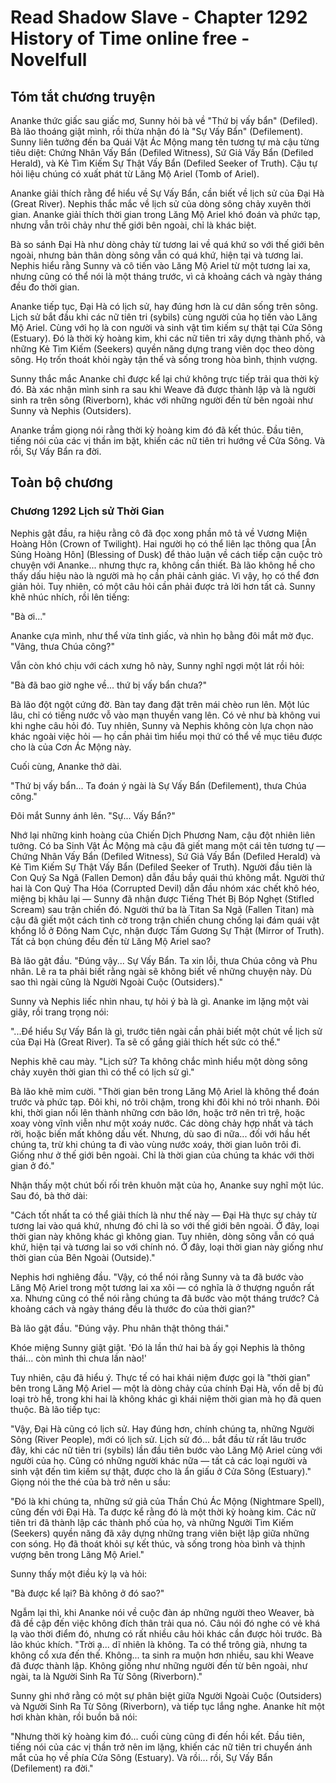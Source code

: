 # Read Shadow Slave - Chapter 1292 History of Time online free - Novelfull

## Tóm tắt chương truyện

Ananke thức giấc sau giấc mơ, Sunny hỏi bà về "Thứ bị vấy bẩn" (Defiled). Bà lão thoáng giật mình, rồi thừa nhận đó là "Sự Vấy Bẩn" (Defilement). Sunny liên tưởng đến ba Quái Vật Ác Mộng mang tên tương tự mà cậu từng tiêu diệt: Chứng Nhân Vấy Bẩn (Defiled Witness), Sứ Giả Vấy Bẩn (Defiled Herald), và Kẻ Tìm Kiếm Sự Thật Vấy Bẩn (Defiled Seeker of Truth). Cậu tự hỏi liệu chúng có xuất phát từ Lăng Mộ Ariel (Tomb of Ariel).

Ananke giải thích rằng để hiểu về Sự Vấy Bẩn, cần biết về lịch sử của Đại Hà (Great River). Nephis thắc mắc về lịch sử của dòng sông chảy xuyên thời gian. Ananke giải thích thời gian trong Lăng Mộ Ariel khó đoán và phức tạp, nhưng vẫn trôi chảy như thế giới bên ngoài, chỉ là khác biệt.

Bà so sánh Đại Hà như dòng chảy từ tương lai về quá khứ so với thế giới bên ngoài, nhưng bản thân dòng sông vẫn có quá khứ, hiện tại và tương lai. Nephis hiểu rằng Sunny và cô tiến vào Lăng Mộ Ariel từ một tương lai xa, nhưng cũng có thể nói là một tháng trước, vì cả khoảng cách và ngày tháng đều đo thời gian.

Ananke tiếp tục, Đại Hà có lịch sử, hay đúng hơn là cư dân sống trên sông. Lịch sử bắt đầu khi các nữ tiên tri (sybils) cùng người của họ tiến vào Lăng Mộ Ariel. Cùng với họ là con người và sinh vật tìm kiếm sự thật tại Cửa Sông (Estuary). Đó là thời kỳ hoàng kim, khi các nữ tiên tri xây dựng thành phố, và những Kẻ Tìm Kiếm (Seekers) quyền năng dựng trang viên dọc theo dòng sông. Họ trốn thoát khỏi ngày tận thế và sống trong hòa bình, thịnh vượng.

Sunny thắc mắc Ananke chỉ được kể lại chứ không trực tiếp trải qua thời kỳ đó. Bà xác nhận mình sinh ra sau khi Weave đã được thành lập và là người sinh ra trên sông (Riverborn), khác với những người đến từ bên ngoài như Sunny và Nephis (Outsiders).

Ananke trầm giọng nói rằng thời kỳ hoàng kim đó đã kết thúc. Đầu tiên, tiếng nói của các vị thần im bặt, khiến các nữ tiên tri hướng về Cửa Sông. Và rồi, Sự Vấy Bẩn ra đời.

## Toàn bộ chương

### Chương 1292 Lịch sử Thời Gian

Nephis gật đầu, ra hiệu rằng cô đã đọc xong phần mô tả về Vương Miện Hoàng Hôn (Crown of Twilight). Hai người họ có thể liên lạc thông qua [Ân Sủng Hoàng Hôn] (Blessing of Dusk) để thảo luận về cách tiếp cận cuộc trò chuyện với Ananke... nhưng thực ra, không cần thiết. Bà lão không hề cho thấy dấu hiệu nào là người mà họ cần phải cảnh giác. Vì vậy, họ có thể đơn giản hỏi. Tuy nhiên, có một câu hỏi cần phải được trả lời hơn tất cả. Sunny khẽ nhúc nhích, rồi lên tiếng:

"Bà ơi..."

Ananke cựa mình, như thể vừa tỉnh giấc, và nhìn họ bằng đôi mắt mờ đục. "Vâng, thưa Chúa công?"

Vẫn còn khó chịu với cách xưng hô này, Sunny nghĩ ngợi một lát rồi hỏi:

"Bà đã bao giờ nghe về... thứ bị vấy bẩn chưa?"

Bà lão đột ngột cứng đờ. Bàn tay đang đặt trên mái chèo run lên. Một lúc lâu, chỉ có tiếng nước vỗ vào mạn thuyền vang lên. Có vẻ như bà không vui khi nghe câu hỏi đó. Tuy nhiên, Sunny và Nephis không còn lựa chọn nào khác ngoài việc hỏi — họ cần phải tìm hiểu mọi thứ có thể về mục tiêu được cho là của Cơn Ác Mộng này.

Cuối cùng, Ananke thở dài.

"Thứ bị vấy bẩn... Ta đoán ý ngài là Sự Vấy Bẩn (Defilement), thưa Chúa công."

Đôi mắt Sunny ánh lên. "Sự... Vấy Bẩn?"

Nhớ lại những kinh hoàng của Chiến Dịch Phương Nam, cậu đột nhiên liên tưởng. Có ba Sinh Vật Ác Mộng mà cậu đã giết mang một cái tên tương tự — Chứng Nhân Vấy Bẩn (Defiled Witness), Sứ Giả Vấy Bẩn (Defiled Herald) và Kẻ Tìm Kiếm Sự Thật Vấy Bẩn (Defiled Seeker of Truth). Người đầu tiên là Con Quỷ Sa Ngã (Fallen Demon) dẫn đầu bầy quái thú không mắt. Người thứ hai là Con Quỷ Tha Hóa (Corrupted Devil) dẫn đầu nhóm xác chết khô héo, miệng bị khâu lại — Sunny đã nhận được Tiếng Thét Bị Bóp Nghẹt (Stifled Scream) sau trận chiến đó. Người thứ ba là Titan Sa Ngã (Fallen Titan) mà cậu đã giết một cách tình cờ trong trận chiến chung chống lại đám quái vật khổng lồ ở Đông Nam Cực, nhận được Tấm Gương Sự Thật (Mirror of Truth). Tất cả bọn chúng đều đến từ Lăng Mộ Ariel sao?

Bà lão gật đầu. "Đúng vậy... Sự Vấy Bẩn. Ta xin lỗi, thưa Chúa công và Phu nhân. Lẽ ra ta phải biết rằng ngài sẽ không biết về những chuyện này. Dù sao thì ngài cũng là Người Ngoài Cuộc (Outsiders)."

Sunny và Nephis liếc nhìn nhau, tự hỏi ý bà là gì. Ananke im lặng một vài giây, rồi trang trọng nói:

"...Để hiểu Sự Vấy Bẩn là gì, trước tiên ngài cần phải biết một chút về lịch sử của Đại Hà (Great River). Ta sẽ cố gắng giải thích hết sức có thể."

Nephis khẽ cau mày. "Lịch sử? Ta không chắc mình hiểu một dòng sông chảy xuyên thời gian thì có thể có lịch sử gì."

Bà lão khẽ mỉm cười. "Thời gian bên trong Lăng Mộ Ariel là không thể đoán trước và phức tạp. Đôi khi, nó trôi chậm, trong khi đôi khi nó trôi nhanh. Đôi khi, thời gian nổi lên thành những cơn bão lớn, hoặc trở nên trì trệ, hoặc xoay vòng vĩnh viễn như một xoáy nước. Các dòng chảy hợp nhất và tách rời, hoặc biến mất không dấu vết. Nhưng, dù sao đi nữa... đối với hầu hết chúng ta, trừ khi chúng ta đi vào vùng nước xoáy, thời gian luôn trôi đi. Giống như ở thế giới bên ngoài. Chỉ là thời gian của chúng ta khác với thời gian ở đó."

Nhận thấy một chút bối rối trên khuôn mặt của họ, Ananke suy nghĩ một lúc. Sau đó, bà thở dài:

"Cách tốt nhất ta có thể giải thích là như thế này — Đại Hà thực sự chảy từ tương lai vào quá khứ, nhưng đó chỉ là so với thế giới bên ngoài. Ở đây, loại thời gian này không khác gì không gian. Tuy nhiên, dòng sông vẫn có quá khứ, hiện tại và tương lai so với chính nó. Ở đây, loại thời gian này giống như thời gian của Bên Ngoài (Outside)."

Nephis hơi nghiêng đầu. "Vậy, có thể nói rằng Sunny và ta đã bước vào Lăng Mộ Ariel trong một tương lai xa xôi — có nghĩa là ở thượng nguồn rất xa. Nhưng cũng có thể nói rằng chúng ta đã bước vào một tháng trước? Cả khoảng cách và ngày tháng đều là thước đo của thời gian?"

Bà lão gật đầu. "Đúng vậy. Phu nhân thật thông thái."

Khóe miệng Sunny giật giật. 'Đó là lần thứ hai bà ấy gọi Nephis là thông thái... còn mình thì chưa lần nào!'

Tuy nhiên, cậu đã hiểu ý. Thực tế có hai khái niệm được gọi là "thời gian" bên trong Lăng Mộ Ariel — một là dòng chảy của chính Đại Hà, vốn dễ bị đủ loại trò hề, trong khi hai là không khác gì khái niệm thời gian mà họ đã quen thuộc. Bà lão tiếp tục:

"Vậy, Đại Hà cũng có lịch sử. Hay đúng hơn, chính chúng ta, những Người Sông (River People), mới có lịch sử. Lịch sử đó... bắt đầu từ rất lâu trước đây, khi các nữ tiên tri (sybils) lần đầu tiên bước vào Lăng Mộ Ariel cùng với người của họ. Cũng có những người khác nữa — tất cả các loại người và sinh vật đến tìm kiếm sự thật, được cho là ẩn giấu ở Cửa Sông (Estuary)." Giọng nói the thé của bà trở nên u sầu:

"Đó là khi chúng ta, những sứ giả của Thần Chú Ác Mộng (Nightmare Spell), cũng đến với Đại Hà. Ta được kể rằng đó là một thời kỳ hoàng kim. Các nữ tiên tri đã thành lập các thành phố của họ, và những Người Tìm Kiếm (Seekers) quyền năng đã xây dựng những trang viên biệt lập giữa những con sóng. Họ đã thoát khỏi sự kết thúc, và sống trong hòa bình và thịnh vượng bên trong Lăng Mộ Ariel."

Sunny thấy một điều kỳ lạ và hỏi:

"Bà được kể lại? Bà không ở đó sao?"

Ngẫm lại thì, khi Ananke nói về cuộc đàn áp những người theo Weaver, bà đã đề cập đến việc không đích thân trải qua nó. Câu nói đó nghe có vẻ khá lạ vào thời điểm đó, nhưng có rất nhiều câu hỏi khác cần được hỏi trước. Bà lão khúc khích. "Trời ạ... dĩ nhiên là không. Ta có thể trông già, nhưng ta không cổ xưa đến thế. Không... ta sinh ra muộn hơn nhiều, sau khi Weave đã được thành lập. Không giống như những người đến từ bên ngoài, như ngài, ta là Người Sinh Ra Từ Sông (Riverborn)."

Sunny ghi nhớ rằng có một sự phân biệt giữa Người Ngoài Cuộc (Outsiders) và Người Sinh Ra Từ Sông (Riverborn), và tiếp tục lắng nghe. Ananke hít một hơi khàn khàn, rồi buồn bã nói:

"Nhưng thời kỳ hoàng kim đó... cuối cùng cũng đi đến hồi kết. Đầu tiên, tiếng nói của các vị thần trở nên im lặng, khiến các nữ tiên tri chuyển ánh mắt của họ về phía Cửa Sông (Estuary). Và rồi... rồi, Sự Vấy Bẩn (Defilement) ra đời."